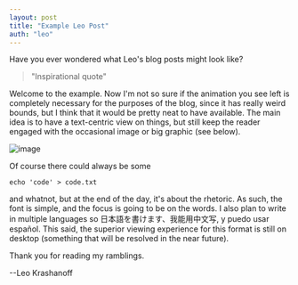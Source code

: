 ```yaml
---
layout: post
title: "Example Leo Post"
auth: "leo"
---
```


Have you ever wondered what Leo's blog posts might look like?

> "Inspirational quote"

Welcome to the example. Now I'm not so sure if the animation you see left is completely necessary for the purposes of the blog, since it has really weird bounds, but I think that it would be pretty neat to have available. The main idea is to have a text-centric view on things, but still keep the reader engaged with the occasional image or big graphic (see below).

![image](https://78.media.tumblr.com/26f1db79797aaf8577a32e288c5afefd/tumblr_n7yhhvUQtx1st5lhmo1_1280.jpg)

Of course there could always be some

`echo 'code' > code.txt`

and whatnot, but at the end of the day, it's about the rhetoric. As such, the font is simple, and the focus is going to be on the words. I also plan to write in multiple languages so 日本語を書けます、我能用中文写, y puedo usar español. This said, the superior viewing experience for this format is still on desktop (something that will be resolved in the near future).


Thank you for reading my ramblings.

--Leo Krashanoff